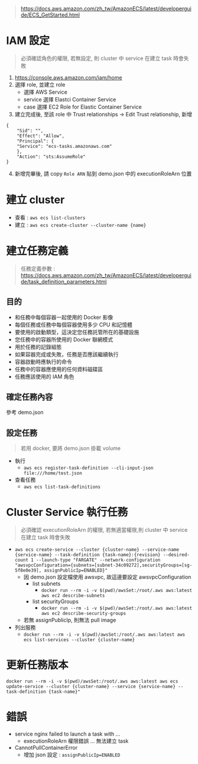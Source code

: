 > https://docs.aws.amazon.com/zh_tw/AmazonECS/latest/developerguide/ECS_GetStarted.html

# IAM 設定

> 必須確認角色的權限, 若無設定, 則 cluster 中 service 在建立 task 時會失敗

1. https://console.aws.amazon.com/iam/home
2. 選擇 role, 並建立 role 
    - 選擇 AWS Service
    - service 選擇 Elastci Container Service
    - case 選擇 EC2 Role for Elastic Container Service
3. 建立完成後, 至該 role 中 Trust relationships -> Edit Trust relationship, 新增

```
{
    "Sid": "",
    "Effect": "Allow",
    "Principal": {
    "Service": "ecs-tasks.amazonaws.com"
    },
    "Action": "sts:AssumeRole"
}
```

4. 新增完畢後, 請 copy `Role ARN` 貼到 demo.json 中的 executionRoleArn 位置

# 建立 cluster
- 查看 : `aws ecs list-clusters`
- 建立 : `aws ecs create-cluster --cluster-name {name}`

# 建立任務定義
> 任務定義參數 : https://docs.aws.amazon.com/zh_tw/AmazonECS/latest/developerguide/task_definition_parameters.html

## 目的
- 和任務中每個容器一起使用的 Docker 影像
- 每個任務或任務中每個容器使用多少 CPU 和記憶體
- 要使用的啟動類型，這決定您任務託管所在的基礎設施
- 您任務中的容器所使用的 Docker 聯網模式
- 用於任務的記錄組態
- 如果容器完成或失敗，任務是否應該繼續執行
- 容器啟動時應執行的命令
- 任務中的容器應使用的任何資料磁碟區
- 任務應該使用的 IAM 角色

## 確定任務內容
參考 demo.json

## 設定任務
> 若用 docker, 要將 demo.json 掛載 volume

- 執行
	- `aws ecs register-task-definition --cli-input-json file:///home/test.json`
- 查看任務
	- `aws ecs list-task-definitions`

# Cluster Service 執行任務
> 必須確認 executionRoleArn 的權限, 若無適當權限,則 cluster 中 service 在建立 task 時會失敗

- `aws ecs create-service --cluster {cluster-name} --service-name {service-name} --task-definition {task-name}:{revision} --desired-count 1 --launch-type "FARGATE" --network-configuration "awsvpcConfiguration={subnets=[subnet-34c09272],securityGroups=[sg-5f8e0e39], assignPublicIp=ENABLED}"`
    - 因 demo.json 設定檔使用 awsvpc, 故這邊要設定 awsvpcConfiguration
        - list subnets
            - `docker run --rm -i -v $(pwd)/awsSet:/root/.aws aws:latest aws ec2 describe-subnets`
        - list securityGroups
            - `docker run --rm -i -v $(pwd)/awsSet:/root/.aws aws:latest aws ec2 describe-security-groups`
    - 若無 assignPublicIp, 則無法 pull image
- 列出服務
	- `docker run --rm -i -v $(pwd)/awsSet:/root/.aws aws:latest aws ecs list-services --cluster {cluster-name}`

# 更新任務版本
```
docker run --rm -i -v $(pwd)/awsSet:/root/.aws aws:latest aws ecs update-service --cluster {cluster-name} --service {service-name} --task-definition {task-name}"
```

# 錯誤
- service nginx failed to launch a task with ... 
	- executionRoleArn 權限錯誤 ... 無法建立 task
- CannotPullContainerError
	- 增加 json 設定 : `assignPublicIp=ENABLED`
